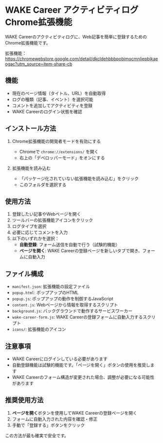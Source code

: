 # WAKE Career アクティビティログ Chrome拡張機能

WAKE Careerのアクティビティログに、Web記事を簡単に登録するためのChrome拡張機能です。

拡張機能：https://chromewebstore.google.com/detail/dkcldehbbbpobimocmnliepbjkaeogac?utm_source=item-share-cb

## 機能

- 現在のページ情報（タイトル、URL）を自動取得
- ログの種類（記事、イベント）を選択可能
- コメントを追加してアクティビティを登録
- WAKE Careerのログイン状態を確認

## インストール方法

1. Chrome拡張機能の開発者モードを有効にする
   - Chromeで `chrome://extensions/` を開く
   - 右上の「デベロッパーモード」をオンにする

2. 拡張機能を読み込む
   - 「パッケージ化されていない拡張機能を読み込む」をクリック
   - このフォルダを選択する

## 使用方法

1. 登録したい記事やWebページを開く
2. ツールバーの拡張機能アイコンをクリック
3. ログタイプを選択
4. 必要に応じてコメントを入力
5. 以下のいずれかを選択：
   - **自動登録**: フォーム送信を自動で行う（試験的機能）
   - **ページを開く**: WAKE Careerの登録ページを新しいタブで開き、フォームに自動入力

## ファイル構成

- `manifest.json`: 拡張機能の設定ファイル
- `popup.html`: ポップアップのHTML
- `popup.js`: ポップアップの動作を制御するJavaScript
- `content.js`: Webページから情報を取得するスクリプト
- `background.js`: バックグラウンドで動作するサービスワーカー
- `wake-career-form.js`: WAKE Careerの登録フォームに自動入力するスクリプト
- `icons/`: 拡張機能のアイコン

## 注意事項

- WAKE Careerにログインしている必要があります
- 自動登録機能は試験的機能です。「ページを開く」ボタンの使用を推奨します
- WAKE Careerのフォーム構造が変更された場合、調整が必要になる可能性があります

## 推奨使用方法

1. **ページを開く**ボタンを使用してWAKE Careerの登録ページを開く
2. フォームに自動入力された内容を確認・修正
3. 手動で「登録する」ボタンをクリック

この方法が最も確実で安全です。
